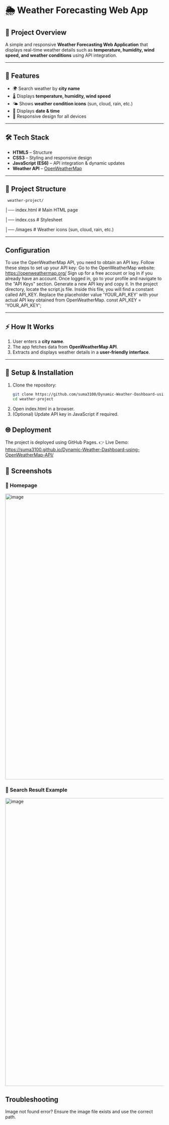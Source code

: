 # 🌦️ Weather Forecasting Web App  

## 📌 Project Overview
A simple and responsive **Weather Forecasting Web Application** that displays real-time weather details such as **temperature, humidity, wind speed, and weather conditions** using API integration.  

---

## 🚀 Features
- 🌍 Search weather by **city name**  
- 🌡️ Displays **temperature, humidity, wind speed**  
- 🌤️ Shows **weather condition icons** (sun, cloud, rain, etc.)  
- 📅 Displays **date & time**  
- 📱 Responsive design for all devices  

---

## 🛠️ Tech Stack
- **HTML5** – Structure  
- **CSS3** – Styling and responsive design  
- **JavaScript (ES6)** – API integration & dynamic updates  
- **Weather API** – [OpenWeatherMap](https://openweathermap.org/api)  

---

## 📂 Project Structure
     weather-project/
│── index.html # Main HTML page

│── index.css # Stylesheet

│── /images # Weather icons (sun, cloud, rain, etc.)



---

## Configuration
To use the OpenWeatherMap API, you need to obtain an API key. Follow these steps to set up your API key:
Go to the OpenWeatherMap website: https://openweathermap.org/
Sign up for a free account or log in if you already have an account.
Once logged in, go to your profile and navigate to the "API Keys" section.
Generate a new API key and copy it.
In the project directory, locate the script.js file. Inside this file, you will find a constant called API_KEY. Replace the placeholder value 'YOUR_API_KEY' with your actual API key obtained from OpenWeatherMap.
const API_KEY = 'YOUR_API_KEY';

---

## ⚡ How It Works
1. User enters a **city name**.  
2. The app fetches data from **OpenWeatherMap API**.  
3. Extracts and displays weather details in a **user-friendly interface**.  

---

## 🔧 Setup & Installation
1. Clone the repository:
   ```bash
   git clone https://github.com/suma3100/Dynamic-Weather-Dashboard-using-OpenWeatherMap-API.git
   cd weather-project
2. Open index.html in a browser.
3. (Optional) Update API key in JavaScript if required.


##  🌐 Deployment

The project is deployed using GitHub Pages.
👉 Live Demo: https://suma3100.github.io/Dynamic-Weather-Dashboard-using-OpenWeatherMap-API/


## 📸 Screenshots

### 🔹 Homepage 
<img width="1919" height="904" alt="image" src="https://github.com/user-attachments/assets/3fbc8ae1-852c-4c31-8d6e-5595589c3ed6" />

### 🔹 Search Result Example  
<img width="1919" height="911" alt="image" src="https://github.com/user-attachments/assets/e5e0c71e-5ce4-4c25-a6d1-c5d45a2e92d6" />

##  Troubleshooting

Image not found error? Ensure the image file exists and use the correct path.


